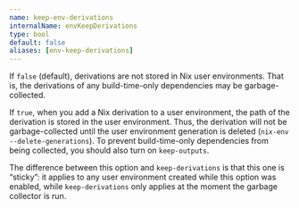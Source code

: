 ```yaml
---
name: keep-env-derivations
internalName: envKeepDerivations
type: bool
default: false
aliases: [env-keep-derivations]
---
```

If `false` (default), derivations are not stored in Nix user
environments. That is, the derivations of any build-time-only
dependencies may be garbage-collected.

If `true`, when you add a Nix derivation to a user environment, the
path of the derivation is stored in the user environment. Thus, the
derivation will not be garbage-collected until the user environment
generation is deleted (`nix-env --delete-generations`). To prevent
build-time-only dependencies from being collected, you should also
turn on `keep-outputs`.

The difference between this option and `keep-derivations` is that
this one is “sticky”: it applies to any user environment created
while this option was enabled, while `keep-derivations` only applies
at the moment the garbage collector is run.
